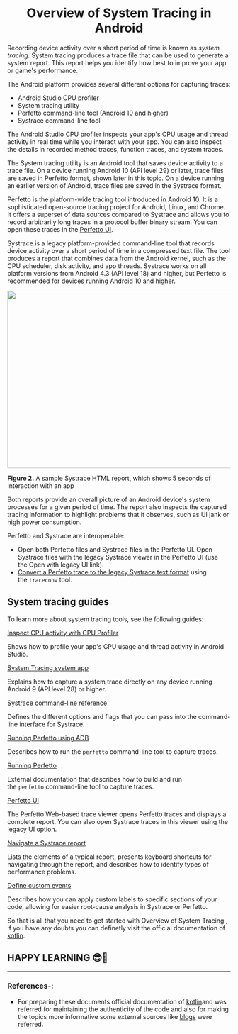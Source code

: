 # <div align=center> Overview of System Tracing in Android </div>

Recording device activity over a short period of time is known as *system tracing*. System tracing produces a trace file that can be used to generate a system report. This report helps you identify how best to improve your app or game's performance.

The Android platform provides several different options for capturing traces:

-   Android Studio CPU profiler
-   System tracing utility
-   Perfetto command-line tool (Android 10 and higher)
-   Systrace command-line tool

The Android Studio CPU profiler inspects your app's CPU usage and thread activity in real time while you interact with your app. You can also inspect the details in recorded method traces, function traces, and system traces.

The System tracing utility is an Android tool that saves device activity to a trace file. On a device running Android 10 (API level 29) or later, trace files are saved in Perfetto format, shown later in this topic. On a device running an earlier version of Android, trace files are saved in the Systrace format.

Perfetto is the platform-wide tracing tool introduced in Android 10. It is a sophisticated open-source tracing project for Android, Linux, and Chrome. It offers a superset of data sources compared to Systrace and allows you to record arbitrarily long traces in a protocol buffer binary stream. You can open these traces in the [Perfetto UI](https://ui.perfetto.dev/#!/).

Systrace is a legacy platform-provided command-line tool that records device activity over a short period of time in a compressed text file. The tool produces a report that combines data from the Android kernel, such as the CPU scheduler, disk activity, and app threads. Systrace works on all platform versions from Android 4.3 (API level 18) and higher, but Perfetto is recommended for devices running Android 10 and higher.

<div align=center><img src="https://developer.android.com/topic/performance/images/tracing/perfetto.svg" height=400px width=650px></div>

**Figure 2.** A sample Systrace HTML report, which shows 5 seconds of interaction with an app

Both reports provide an overall picture of an Android device's system processes for a given period of time. The report also inspects the captured tracing information to highlight problems that it observes, such as UI jank or high power consumption.

Perfetto and Systrace are interoperable:

-   Open both Perfetto files and Systrace files in the Perfetto UI. Open Systrace files with the legacy Systrace viewer in the Perfetto UI (use the Open with legacy UI link).
-   [Convert a Perfetto trace to the legacy Systrace text format](https://docs.perfetto.dev/#/traceconv.md) using the `traceconv` tool.

System tracing guides
---------------------

To learn more about system tracing tools, see the following guides:

[Inspect CPU activity with CPU Profiler](https://developer.android.com/studio/profile/cpu-profiler)

Shows how to profile your app's CPU usage and thread activity in Android Studio.

[System Tracing system app](https://developer.android.com/topic/performance/tracing/on-device)

Explains how to capture a system trace directly on any device running Android 9 (API level 28) or higher.

[Systrace command-line reference](https://developer.android.com/topic/performance/tracing/command-line)

Defines the different options and flags that you can pass into the command-line interface for Systrace.

[Running Perfetto using ADB](https://developer.android.com/studio/command-line/perfetto)

Describes how to run the `perfetto` command-line tool to capture traces.

[Running Perfetto](https://perfetto.dev/#/running.md)

External documentation that describes how to build and run the `perfetto` command-line tool to capture traces.

[Perfetto UI](https://perfetto.dev/#/running.md)

The Perfetto Web-based trace viewer opens Perfetto traces and displays a complete report. You can also open Systrace traces in this viewer using the legacy UI option.

[Navigate a Systrace report](https://developer.android.com/topic/performance/tracing/navigate-report)

Lists the elements of a typical report, presents keyboard shortcuts for navigating through the report, and describes how to identify types of performance problems.

[Define custom events](https://developer.android.com/topic/performance/tracing/custom-events)

Describes how you can apply custom labels to specific sections of your code, allowing for easier root-cause analysis in Systrace or Perfetto.

So that is all that you need to get started with Overview of System Tracing , if you have any doubts you can definetly visit the official documentation of [kotlin](https://kotlinlang.org/docs/home.html).

## HAPPY LEARNING 😎🙌
<hr>

### References-:

- For preparing these documents official documentation of [kotlin](https://kotlinlang.org/docs/home.html)and was referred for maintaining the authenticity of the code and also for making the topics more informative some external sources like [blogs](https://developer.android.com/topic/performance/tracing#:~:text=The%20System%20tracing%20utility%20is,saved%20in%20the%20Systrace%20format) were referred.
